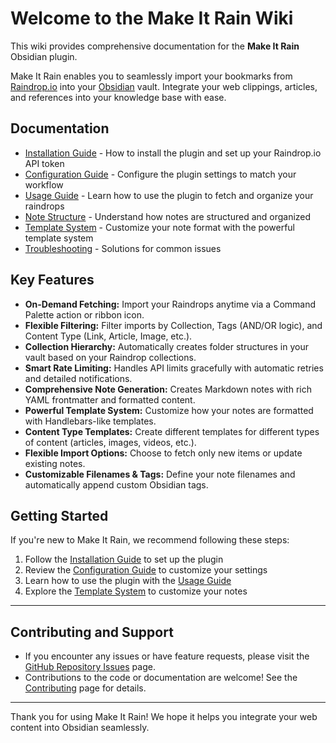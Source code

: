 # Welcome to the Make It Rain Wiki

This wiki provides comprehensive documentation for the **Make It Rain** Obsidian plugin.

Make It Rain enables you to seamlessly import your bookmarks from [Raindrop.io](https://raindrop.io) into your [Obsidian](https://obsidian.md) vault. Integrate your web clippings, articles, and references into your knowledge base with ease.

## Documentation

- [Installation Guide](installation.md) - How to install the plugin and set up your Raindrop.io API token
- [Configuration Guide](configuration.md) - Configure the plugin settings to match your workflow
- [Usage Guide](usage.md) - Learn how to use the plugin to fetch and organize your raindrops
- [Note Structure](note-structure.md) - Understand how notes are structured and organized
- [Template System](template-system.md) - Customize your note format with the powerful template system
- [Troubleshooting](troubleshooting.md) - Solutions for common issues

## Key Features

- **On-Demand Fetching:** Import your Raindrops anytime via a Command Palette action or ribbon icon.
- **Flexible Filtering:** Filter imports by Collection, Tags (AND/OR logic), and Content Type (Link, Article, Image, etc.).
- **Collection Hierarchy:** Automatically creates folder structures in your vault based on your Raindrop collections.
- **Smart Rate Limiting:** Handles API limits gracefully with automatic retries and detailed notifications.
- **Comprehensive Note Generation:** Creates Markdown notes with rich YAML frontmatter and formatted content.
- **Powerful Template System:** Customize how your notes are formatted with Handlebars-like templates.
- **Content Type Templates:** Create different templates for different types of content (articles, images, videos, etc.).
- **Flexible Import Options:** Choose to fetch only new items or update existing notes.
- **Customizable Filenames & Tags:** Define your note filenames and automatically append custom Obsidian tags.

## Getting Started

If you're new to Make It Rain, we recommend following these steps:

1. Follow the [Installation Guide](installation.md) to set up the plugin
2. Review the [Configuration Guide](configuration.md) to customize your settings
3. Learn how to use the plugin with the [Usage Guide](usage.md)
4. Explore the [Template System](template-system.md) to customize your notes

---

## Contributing and Support

- If you encounter any issues or have feature requests, please visit the [GitHub Repository Issues](https://github.com/frostmute/make-it-rain/issues) page.
- Contributions to the code or documentation are welcome! See the [Contributing](contributing.md) page for details.

---

Thank you for using Make It Rain! We hope it helps you integrate your web content into Obsidian seamlessly.
